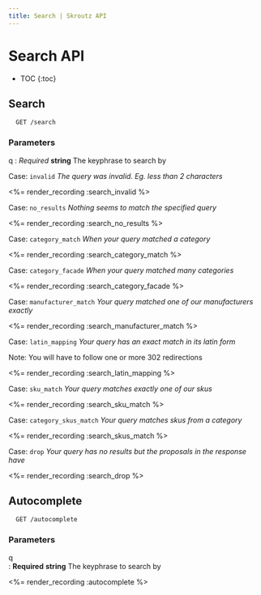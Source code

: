 ```yaml
---
title: Search | Skroutz API
---
```


# Search API

* TOC
{:toc}

## Search

      GET /search

### Parameters
q
: _Required_ **string** The keyphrase to search by

Case: `invalid` *The query was invalid. Eg. less than 2 characters*

<%= render_recording :search_invalid %>

Case: `no_results` *Nothing seems to match the specified query*

<%= render_recording :search_no_results %>

Case: `category_match` *When your query matched a category*


<%= render_recording :search_category_match %>

Case: `category_facade` *When your query matched many categories*

<%= render_recording :search_category_facade %>

Case: `manufacturer_match` *Your query matched one of our manufacturers
exactly*

<%= render_recording :search_manufacturer_match %>

Case: `latin_mapping` *Your query has an exact match in its latin form* 

Note: You will have to follow one or more 302 redirections

<%= render_recording :search_latin_mapping %>

Case: `sku_match` *Your query matches exactly one of our skus*

<%= render_recording :search_sku_match %>

Case: `category_skus_match` *Your query matches skus from a category*

<%= render_recording :search_skus_match %> 

Case: `drop` *Your query has no results but the proposals in the
response have*

<%= render_recording :search_drop %>

## Autocomplete

      GET /autocomplete

### Parameters
q  
: **Required** **string** The keyphrase to search by

<%= render_recording :autocomplete %>
